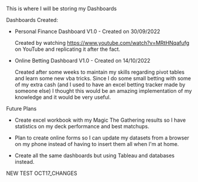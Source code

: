 This is where I will be storing my Dashboards

Dashboards Created:

* Personal Finance Dashboard V1.0 - Created on 30/09/2022

    Created by watching https://www.youtube.com/watch?v=MRtHNqafufg on YouTube and replicating it after the fact.

* Online Betting Dashboard V1.0 - Created on 14/10/2022

    Created after some weeks to maintain my skills regarding pivot tables and learn some new vba tricks.
    Since I do some small betting with some of my extra cash (and I used to have an excel betting tracker made by someone else) I thought this would be an amazing implementation of my knowledge and it would be very useful.

Future Plans

* Create excel workbook with my Magic The Gathering results so I have statistics on my deck performance and best matchups.

* Plan to create online forms so I can update my datasets from a browser on my phone instead of having to insert them all when I'm at home.

* Create all the same dashboards but using Tableau and databases instead.

NEW TEST OCT17_CHANGES